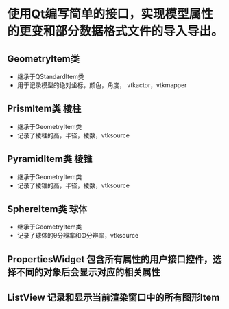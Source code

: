 # 使用Qt编写简单的接口，实现模型属性的更变和部分数据格式文件的导入导出。
## GeometryItem类
 - 继承于QStandardItem类
 - 用于记录模型的绝对坐标，颜色，角度， vtkactor，vtkmapper
## PrismItem类 棱柱
 - 继承于GeometryItem类
 - 记录了棱柱的高，半径，棱数，vtksource
## PyramidItem类 棱锥
 - 继承于GeometryItem类
 - 记录了棱锥的高，半径，棱数，vtksource
## SphereItem类 球体
 - 继承于GeometryItem类
 - 记录了球体的θ分辨率和Φ分辨率，vtksource
## PropertiesWidget 包含所有属性的用户接口控件，选择不同的对象后会显示对应的相关属性
## ListView 记录和显示当前渲染窗口中的所有图形Item
